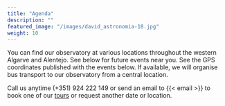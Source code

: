 ```yaml
---
title: "Agenda"
description: ""
featured_image: "/images/david_astronomia-18.jpg"
weight: 10
---
```


You can find our observatory at various locations throughout the western Algarve and Alentejo. See below for future events near you.
See the GPS coordinates published with the events below. If available, we will organise bus transport to our observatory from a central location.

Call us anytime (+351) 924 222 149 or send an email to {{< email >}} to book one of our [tours](/tours) or request another date or location.
